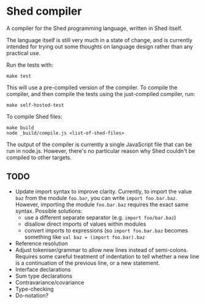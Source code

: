# Shed compiler

A compiler for the Shed programming language, written in Shed itself.

The language itself is still very much in a state of change, and is currently
intended for trying out some thoughts on language design rather than any
practical use.

Run the tests with:

    make test
    
This will use a pre-compiled version of the compiler. To compile the compiler,
and then compile the tests using the just-compiled compiler, run:

    make self-hosted-test
    
To compile Shed files:

    make build
    node _build/compile.js <list-of-shed-files>
    
The output of the compiler is currently a single JavaScript file that can
be run in node.js. However, there's no particular reason why Shed couldn't be
compiled to other targets.

## TODO

* Update import syntax to improve clarity. Currently, to import the value `baz`
  from the module `foo.bar`, you can write `import foo.bar.baz`. However,
  importing the module `foo.bar.baz` requires the exact same syntax. Possible
  solutions:
    * use a different separate separator (e.g. `import foo/bar.baz`)
    * disallow direct imports of values within modules
    * convert imports to expressions (so `import foo.bar.baz` becomes something
      like `val baz = (import foo.bar).baz`
* Reference resolution
* Adjust tokeniser/grammar to allow new lines instead of semi-colons. Requires
  some careful treatment of indentation to tell whether a new line is a
  continuation of the previous line, or a new statement.
* Interface declarations
* Sum type declarations
* Contravariance/covariance
* Type-checking
* Do-notation?
